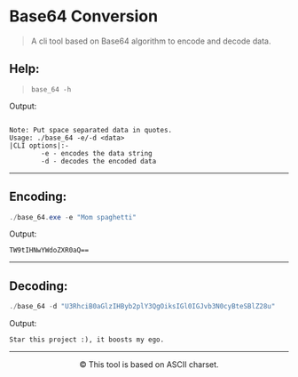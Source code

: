 # Base64 Conversion

>A cli tool based on Base64 algorithm to encode and decode data.

## Help:

>```base_64 -h```

Output:

```

Note: Put space separated data in quotes.
Usage: ./base_64 -e/-d <data>
|CLI options|:-
        -e - encodes the data string
        -d - decodes the encoded data
```
---
## Encoding:
```powershell
./base_64.exe -e "Mom spaghetti"
```
Output:
```
TW9tIHNwYWdoZXR0aQ==
```
---
## Decoding:
```powershell
./base_64 -d "U3RhciB0aGlzIHByb2plY3QgOiksIGl0IGJvb3N0cyBteSBlZ28u"
```
Output:
```
Star this project :), it boosts my ego.
```
___
<p align=center>&copy; This tool is based on ASCII charset.</p>
